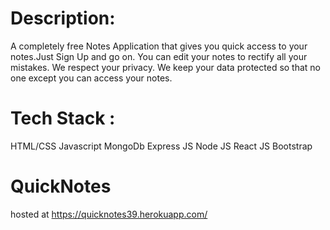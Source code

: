 # Description:
A completely free Notes Application that gives you quick access to your notes.Just Sign Up and go on.
You can edit your notes to rectify all your mistakes.
We respect your privacy. We keep your data protected so that no one except you can access your notes.

# Tech Stack :
HTML/CSS
Javascript
MongoDb
Express JS
Node JS
React JS
Bootstrap
# QuickNotes
hosted at https://quicknotes39.herokuapp.com/
